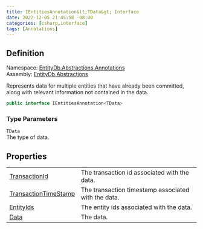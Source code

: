 ```yaml
---
title: IEntitiesAnnotation&lt;TData&gt; Interface
date: 2022-12-05 21:45:58 -08:00
categories: [csharp,interface]
tags: [Annotations]
---
```


## Definition
Namespace: <a href='/posts/csharp.namespace.entitydb.abstractions.annotations/'>EntityDb.Abstractions.Annotations</a><br />
Assembly: <a href='/posts/csharp.assembly.entitydb.abstractions/'>EntityDb.Abstractions</a><br />

Represents data for multiple entities that have already been committed, along with relevant information not
contained
in the data.

```cs
public interface IEntitiesAnnotation<TData>
```
### Type Parameters
`TData`<br />The type of data.
## Properties
<table><tr><td><!--/posts/csharp.notimplemented.entitydb.abstractions.annotations.ientitiesannotation-1.transactionid/--><a href='#'>TransactionId</a></td><td>
The transaction id associated with the data.
</td></tr><tr><td><!--/posts/csharp.notimplemented.entitydb.abstractions.annotations.ientitiesannotation-1.transactiontimestamp/--><a href='#'>TransactionTimeStamp</a></td><td>
The transaction timestamp associated with the data.
</td></tr><tr><td><!--/posts/csharp.notimplemented.entitydb.abstractions.annotations.ientitiesannotation-1.entityids/--><a href='#'>EntityIds</a></td><td>
The entity ids associated with the data.
</td></tr><tr><td><!--/posts/csharp.notimplemented.entitydb.abstractions.annotations.ientitiesannotation-1.data/--><a href='#'>Data</a></td><td>
The data.
</td></tr></table>
